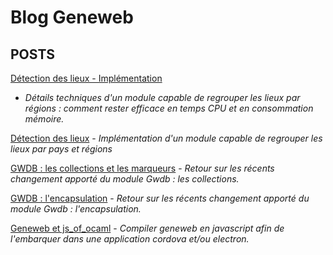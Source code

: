 # Blog Geneweb

## POSTS

[Détection des lieux -
Implémentation](/posts/2019-07-27-detection-des-lieux-implementation/)
- _Détails techniques d'un module capable de regrouper les lieux par
régions : comment rester efficace en temps CPU et en
consommation mémoire._

[Détection des lieux](/posts/2019-07-22-detection-des-lieux/) -
_Implémentation d'un module capable de regrouper les lieux par pays et
régions_

[GWDB : les collections et les
marqueurs](/posts/2019-07-21-gwdb-collections/) -
_Retour sur les récents changement apporté du module Gwdb : les
collections._

[GWDB :
l'encapsulation](/posts/2019-07-20-gwdb-encapsulation/) -
_Retour sur les récents changement apporté du module Gwdb :
l'encapsulation._

[Geneweb et js_of_ocaml](/posts/2018-10-26-geneweb-js_of_ocaml/) -
_Compiler geneweb en javascript afin de l'embarquer dans une
application cordova et/ou electron._
